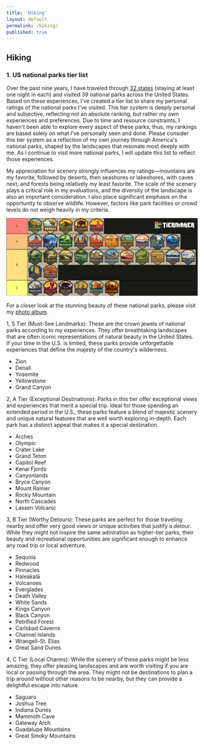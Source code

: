 ```yaml
---
title: 'Hiking'
layout: default
permalink: /hiking/
published: true
---
```


## Hiking

### 1. US national parks tier list 
Over the past nine years, I have traveled through [32 states](https://github.com/dizhou-flow/dizhou-flow.github.io/blob/master/assets/images/US_Travel_Level.png?raw=true) (staying at least one night in each) and visited 39 national parks across the United States. Based on these experiences, I've created a tier list to share my personal ratings of the national parks I've visited. This tier system is deeply personal and subjective, reflecting not an absolute ranking, but rather my own experiences and preferences. Due to time and resource constraints, I haven't been able to explore every aspect of these parks; thus, my rankings are based solely on what I've personally seen and done. Please consider this tier system as a reflection of my own journey through America's national parks, shaped by the landscapes that resonate most deeply with me. As I continue to visit more national parks, I will update this list to reflect those experiences. 

My appreciation for scenery strongly influences my ratings—mountains are my favorite, followed by deserts, then seashores or lakeshores, with caves next, and forests being relatively my least favorite. The scale of the scenery plays a critical role in my evaluations, and the diversity of the landscape is also an important consideration. I also place significant emphasis on the opportunity to observe wildlife. However, factors like park facilities or crowd levels do not weigh heavily in my criteria.

![alt text](https://github.com/dizhou-flow/dizhou-flow.github.io/blob/master/assets/images/my-image.png?raw=true)

For a closer look at the stunning beauty of these national parks, please visit my [photo album](https://flic.kr/s/aHBqjBVePB).

1, S Tier (Must-See Landmarks): These are the crown jewels of national parks according to my experiences. They offer breathtaking landscapes that are often iconic representations of natural beauty in the United States. If your time in the U.S. is limited, these parks provide unforgettable experiences that define the majesty of the country's wilderness.

* Zion
* Denali
* Yosemite
* Yellowstone
* Grand Canyon

2, A Tier (Exceptional Destinations): Parks in this tier offer exceptional views and experiences that merit a special trip. Ideal for those spending an extended period in the U.S., these parks feature a blend of majestic scenery and unique natural features that are well worth exploring in-depth. Each park has a distinct appeal that makes it a special destination.

* Arches
* Olympic
* Crater Lake
* Grand Teton
* Capitol Reef
* Kenai Fjords
* Canyonlands
* Bryce Canyon
* Mount Rainier
* Rocky Mountain
* North Cascades
* Lassen Volcanic

3, B Tier (Worthy Detours): These parks are perfect for those traveling nearby and offer very good views or unique activities that justify a detour. While they might not inspire the same admiration as higher-tier parks, their beauty and recreational opportunities are significant enough to enhance any road trip or local adventure.

* Sequoia
* Redwood
* Pinnacles
* Haleakalā
* Volcanoes
* Everglades
* Death Valley
* White Sands
* Kings Canyon
* Black Canyon
* Petrified Forest
* Carlsbad Caverns
* Channel Islands
* Wrangell-St. Elias
* Great Sand Dunes

4, C Tier (Local Charms): While the scenery of these parks might be less amazing, they offer pleasing landscapes and are worth visiting if you are local or passing through the area. They might not be destinations to plan a trip around without other reasons to be nearby, but they can provide a delightful escape into nature.

* Saguaro
* Joshua Tree
* Indiana Dunes
* Mammoth Cave
* Gateway Arch
* Guadalupe Mountains
* Great Smoky Mountains
